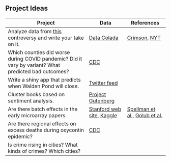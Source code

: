 ## Project Ideas

| Project  | Data | References |
|---|---|---|
| Analyze data from [this](https://www.thecrimson.com/article/2023/6/23/alleged-data-fraud-gino/) controversy and write your take on it. |    [Data Colada](https://datacolada.org/98) | [Crimson](https://www.thecrimson.com/article/2023/6/23/alleged-data-fraud-gino/), [NYT](https://www.nytimes.com/2023/09/30/business/the-harvard-professor-and-the-bloggers.html) |
| Which counties did worse during COVID pandemic? Did it vary by variant? What predicted bad outcomes?| [CDC](https://data.cdc.gov/NCHS/Provisional-COVID-19-Deaths-by-County-and-Race-and/k8wy-p9cg) | |
| Write a shiny app that predicts when Walden Pond will close. | [Twitter feed](https://twitter.com/Waldenpanos)| |
| Cluster books based on sentiment analysis.| [Project Gutenberg](https://www.gutenberg.org/) | |
| Are there batch effects in the early microarray papers.| [Stanford web site](https://web.archive.org/web/20090622110027/http://genome-www.stanford.edu/cellcycle/data/rawdata), [Kaggle](https://www.kaggle.com/datasets/crawford/gene-expression) | [Spellman et al.](https://pubmed.ncbi.nlm.nih.gov/9843569), [Golub et al.](https://pubmed.ncbi.nlm.nih.gov/10521349/) |
| Are there regional effects on excess deaths during oxycontin epidemic? | [CDC](https://www.cdc.gov/nchs/nvss/deaths.htm)  |  |
| Is crime rising in cities? What kinds of crimes? Which cities? | | |